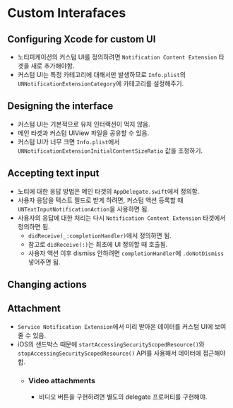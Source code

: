 # Custom Interafaces

## Configuring Xcode for custom UI
- 노티피케이션의 커스텀 UI를 정의하려면 `Notification Content Extension` 타겟을 새로 추가해야함.
- 커스텀 UI는 특정 카테고리에 대해서만 발생하므로 `Info.plist`의 `UNNotificationExtensionCategory`에 카테고리를 설정해주기.

## Designing the interface
- 커스텀 UI는 기본적으로 유저 인터랙션이 먹지 않음.
- 메인 타겟과 커스텀 UIView 파일을 공유할 수 있음.
- 커스텀 UI가 너무 크면 `Info.plist`에서 `UNNotificationExtensionInitialContentSizeRatio` 값을 조정하기.

## Accepting text input
- 노티에 대한 응답 방법은 메인 타겟의 `AppDelegate.swift`에서 정의함.
- 사용자 응답을 텍스트 필드로 받게 하려면, 커스텀 액션 등록할 때 `UNTextInputNotificationAction`을 사용하면 됨.
- 사용자의 응답에 대한 처리는 다시 `Notification Content Extension` 타겟에서 정의하면 됨. 
  - `didReceive(_:completionHandler)`에서 정의하면 됨.
  - 참고로 `didReceive(:)`는 최초에 UI 정의할 때 호출됨.
  - 사용자 액션 이후 dismiss 안하려면 `completionHandler`에 `.doNotDismiss` 넣어주면 됨.
  
## Changing actions

## Attachment
- `Service Notification Extension`에서 미리 받아온 데이터를 커스텀 UI에 보여줄 수 있음.
- iOS의 샌드박스 때문에 `startAccessingSecurityScopedResource()`와 `stopAccessingSecurityScopedResource()` API를 사용해서 데이터에 접근해야함.
  - ### Video attachments
    - 비디오 버튼을 구현하려면 별도의 delegate 프로퍼티를 구현해야.    
